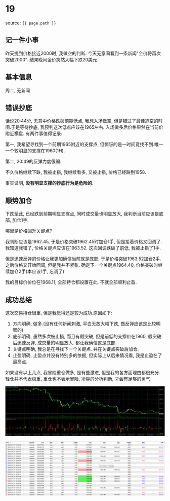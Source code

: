 # 19

source: `{{ page.path }}`

## 记一件小事

昨天提到价格接近2000时, 我做空的判断. 今天无意间看到一条新闻"金价将再次突破2000". 结果晚间金价突然大幅下跌20美元.

## 基本信息

周二, 无新闻

## 错误抄底

话说20:44分, 无意中价格跌破前期低点, 我想入场做空, 但是错过了最佳追空的时间.于是等待抄底, 我预判这次低点应该在1965左右. 入场做多后价格果然在当前价附近横盘. 有两件事值得记录:

第一, 我希望寻找到一个前期1965附近的支撑点, 但惊讶的是一时间竟找不到.唯一一个较明显的支撑在1960(1H).

第二, 20:49的反弹力度很弱.

不久价格继续下跌, 我被止损, 我继续看多, 又被止损, 价格已经跌到1958.

事实证明, **没有明显支撑的抄底行为是危险的**.

## 顺势加仓

下跌至此, 已经跌到前期明显支撑点, 同时成交量也明显放大, 我判断当前应该是底部, 加仓1手. 

哪里是价格回升关键点?

我判断应该是1962.45, 于是价格突破1962.45时加仓1手, 但是接着价格又回调了. 我知道我错了, 价格关键点应该在1963.52. 这次回调跌破了前低, 我被止损了1手.

但是迅速反弹的价格让我更加确信当前就是底部, 于是价格突破1963.52加仓2手.之后价格又开始回调, 但是我并不紧张. 确定下一个关键点1964.40, 价格突破时继续加仓2手(本应该1手, 忘调了)

我的目标价价位在1968.11, 全部持仓都设置在此, 不就全部顺利止盈.

## 成功总结

这次交易持仓很重, 但是我觉得还是较为成功.原因如下:
1. 方向明确, 做多.(没有任何新闻刺激, 平白无故大幅下跌, 做反弹应该是比较明智的)
2. 底部明确, 虽然多次被止损, 而且有假突破, 但是前低的支撑价在1960, 假突破后迅速反弹, 成交量的明显放大. 都让我确信这是底部.
3. 关键点明确, 我总是在寻找下一个关键点. 并在关键点突破后加仓.
4. 止盈明确, 止盈点并没有特别多的依据, 但实际上从后来情况看, 我是止盈在了最高点.
   
如果没有以上几点, 我冒险重仓做多, 是有些激进, 但是我的各方面理由都很充分. 轻仓并不代表稳重, 重仓也不表示冒险, 冷静的分析判断, 才会有足够的勇气.

![](../../../assets/images/QuotationRecord/20220419_1.png)

![](../../../assets/images/QuotationRecord/20220419_2.png)